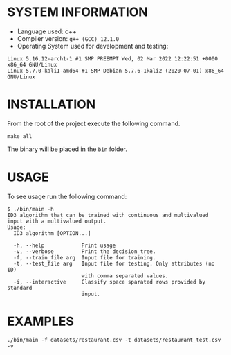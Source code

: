 
# SYSTEM INFORMATION

- Language used: c++
- Compiler version: `g++ (GCC) 12.1.0`
- Operating System used for development and testing:

```
Linux 5.16.12-arch1-1 #1 SMP PREEMPT Wed, 02 Mar 2022 12:22:51 +0000 x86_64 GNU/Linux
Linux 5.7.0-kali1-amd64 #1 SMP Debian 5.7.6-1kali2 (2020-07-01) x86_64 GNU/Linux
```

# INSTALLATION
From the root of the project execute the following command.

`make all`

The binary will be placed in the `bin` folder.

# USAGE

To see usage run the following command:

```
$ ./bin/main -h
ID3 algorithm that can be trained with continuous and multivalued input with a multivalued output.
Usage:
  ID3 algorithm [OPTION...]

  -h, --help            Print usage
  -v, --verbose         Print the decision tree.
  -f, --train_file arg  Input file for training.
  -t, --test_file arg   Input file for testing. Only attributes (no ID) 
                        with comma separated values.
  -i, --interactive     Classify space sparated rows provided by standard 
                        input.
```

# EXAMPLES

`./bin/main -f datasets/restaurant.csv -t datasets/restaurant_test.csv -v`
